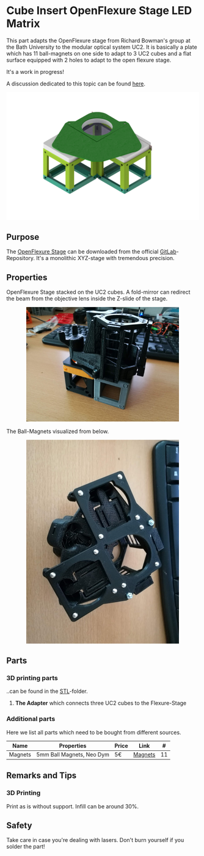 # Cube Insert OpenFlexure Stage LED Matrix
This part adapts the OpenFlexure stage from Richard Bowman's group at the Bath University to the modular optical system UC2. It is basically a plate which has  11 ball-magnets on one side to adapt to 3 UC2 cubes and a flat surface equipped with 2 holes to adapt to the open flexure stage.

It's a work in progress!

A discussion dedicated to this topic can be found [here](https://gitlab.com/openflexure/openflexure-microscope/merge_requests/127).


<p align="center">
<img src="./IMAGES/Assembly_Cube_Openflexure_Stage_v2.png" width="600">
</p>

## Purpose
The [OpenFlexure Stage](https://www.openflexure.org) can be downloaded from the official [GitLab](https://gitlab.com/openflexure/openflexure-microscope)-Repository. It's a monolithic XYZ-stage with tremendous precision.


## Properties

OpenFlexure Stage stacked on the UC2 cubes. A fold-mirror can redirect the beam from the objective lens inside the Z-slide of the stage.

<p align="center">
<img src="./IMAGES/step1.jpg" width="400">
</p>

The Ball-Magnets visualized from below.
<p align="center">
<img src="./IMAGES/step2.jpg" width="400">
</p>

## Parts

### 3D printing parts
..can be found in the [STL](./STL)-folder.

1. **The Adapter** which connects three UC2 cubes to the Flexure-Stage



### Additional parts
Here we list all parts which need to be bought from different sources.

|  Name | Properties  |  Price | Link  | # |
|---|---|---|---|---|
|  Magnets | 5mm Ball Magnets, Neo Dym | 5€  | [Magnets](https://www.ebay.de/itm/2018-3mm-5mm-216pcs-Magnet-Balls-Magic-Beads-3D-Puzzle-Ball-Sphere-Magnetic-/202315436939)  | 11|


## Remarks and Tips

### 3D Printing
Print as is without support. Infill can be around 30%.

## Safety
Take care in case you're dealing with lasers. Don't burn yourself if you solder the part!
